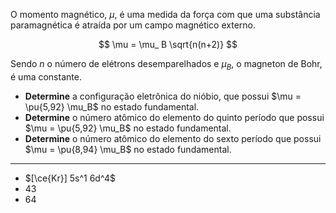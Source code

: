 O momento magnético, $\mu$, é uma medida da força com que uma substância paramagnética é atraída por um campo magnético externo. 

$$
\mu = \mu_ B \sqrt{n(n+2)}
$$

Sendo $n$ o número de elétrons desemparelhados e $\mu_ B$, o magneton de Bohr, é uma constante.

- **Determine** a configuração eletrônica do nióbio, que possui $\mu = \pu{5,92} \mu_B$ no estado fundamental.
- **Determine** o número atômico do elemento do quinto período que possui $\mu = \pu{5,92} \mu_B$  no estado fundamental.
- **Determine** o número atômico do elemento do sexto período que possui $\mu = \pu{8,94} \mu_B$  no estado fundamental.

---

- $[\ce{Kr}] 5s^1 6d^4$
- $43$
- $64$
